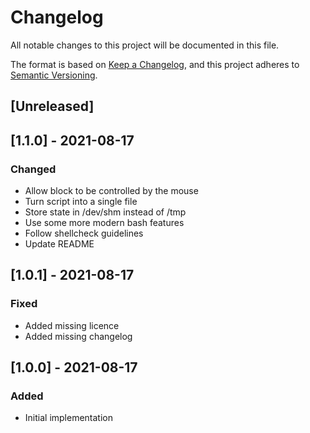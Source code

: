 # Changelog
All notable changes to this project will be documented in this file.

The format is based on [Keep a Changelog](https://keepachangelog.com/en/1.0.0/),
and this project adheres to [Semantic Versioning](https://semver.org/spec/v2.0.0.html).

## [Unreleased]

## [1.1.0] - 2021-08-17
### Changed
- Allow block to be controlled by the mouse
- Turn script into a single file
- Store state in /dev/shm instead of /tmp
- Use some more modern bash features
- Follow shellcheck guidelines
- Update README


## [1.0.1] - 2021-08-17
### Fixed 
- Added missing licence
- Added missing changelog

## [1.0.0] - 2021-08-17
### Added
- Initial implementation
